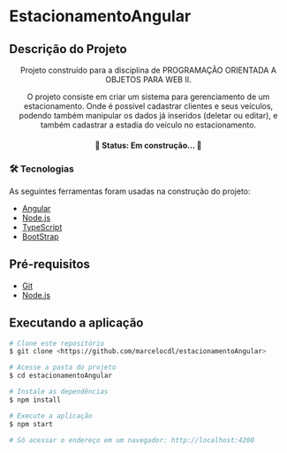 # EstacionamentoAngular

## Descrição do Projeto
<p align="center">Projeto construído para a disciplina de PROGRAMAÇÃO ORIENTADA A OBJETOS PARA WEB II.</p>
<p align="center">O projeto consiste em criar um sistema para gerenciamento de um estacionamento. Onde é possível cadastrar clientes e seus veículos, podendo também manipular os dados já inseridos (deletar ou editar), e também cadastrar a estadia do veículo no estacionamento.</p>

<h4 align="center"> 
	🚧  Status: Em construção...  🚧
</h4>


### 🛠 Tecnologias

As seguintes ferramentas foram usadas na construção do projeto:

- [Angular](https://angular.io/)
- [Node.js](https://nodejs.org/pt-br/)
- [TypeScript](https://www.typescriptlang.org/)
- [BootStrap](https://getbootstrap.com/)

## Pré-requisitos

- [Git](https://git-scm.com)
- [Node.js](https://nodejs.org/pt-br/)

## Executando a aplicação

```bash
# Clone este repositório
$ git clone <https://github.com/marcelocdl/estacionamentoAngular>

# Acesse a pasta do projeto
$ cd estacionamentoAngular

# Instale as dependências
$ npm install

# Execute a aplicação
$ npm start

# Só acessar o endereço em um navegador: http://localhost:4200
```

